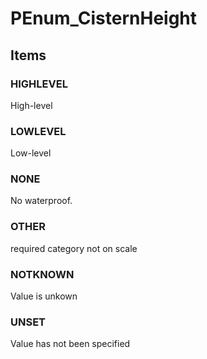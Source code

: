 # PEnum_CisternHeight
<!-- end of short definition -->

## Items

### HIGHLEVEL
High-level

### LOWLEVEL
Low-level

### NONE
No waterproof.

### OTHER
required category not on scale

### NOTKNOWN
Value is unkown

### UNSET
Value has not been specified
